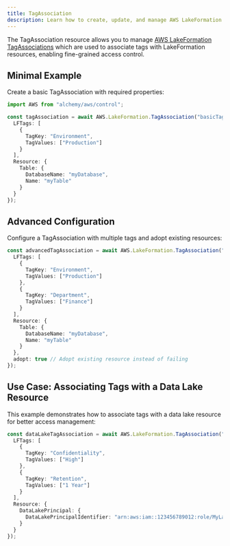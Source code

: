 ```yaml
---
title: TagAssociation
description: Learn how to create, update, and manage AWS LakeFormation TagAssociations using Alchemy Cloud Control.
---
```


The TagAssociation resource allows you to manage [AWS LakeFormation TagAssociations](https://docs.aws.amazon.com/lakeformation/latest/userguide/) which are used to associate tags with LakeFormation resources, enabling fine-grained access control.

## Minimal Example

Create a basic TagAssociation with required properties:

```ts
import AWS from "alchemy/aws/control";

const tagAssociation = await AWS.LakeFormation.TagAssociation("basicTagAssociation", {
  LFTags: [
    {
      TagKey: "Environment",
      TagValues: ["Production"]
    }
  ],
  Resource: {
    Table: {
      DatabaseName: "myDatabase",
      Name: "myTable"
    }
  }
});
```

## Advanced Configuration

Configure a TagAssociation with multiple tags and adopt existing resources:

```ts
const advancedTagAssociation = await AWS.LakeFormation.TagAssociation("advancedTagAssociation", {
  LFTags: [
    {
      TagKey: "Environment",
      TagValues: ["Production"]
    },
    {
      TagKey: "Department",
      TagValues: ["Finance"]
    }
  ],
  Resource: {
    Table: {
      DatabaseName: "myDatabase",
      Name: "myTable"
    }
  },
  adopt: true // Adopt existing resource instead of failing
});
```

## Use Case: Associating Tags with a Data Lake Resource

This example demonstrates how to associate tags with a data lake resource for better access management:

```ts
const dataLakeTagAssociation = await AWS.LakeFormation.TagAssociation("dataLakeTagAssociation", {
  LFTags: [
    {
      TagKey: "Confidentiality",
      TagValues: ["High"]
    },
    {
      TagKey: "Retention",
      TagValues: ["1 Year"]
    }
  ],
  Resource: {
    DataLakePrincipal: {
      DataLakePrincipalIdentifier: "arn:aws:iam::123456789012:role/MyLakeFormationRole"
    }
  }
});
```